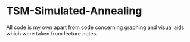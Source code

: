 # TSM-Simulated-Annealing

All code is my own apart from code concerning graphing and visual aids which were taken from lecture notes.
